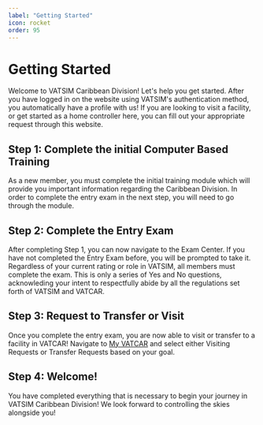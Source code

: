 ```yaml
---
label: "Getting Started"
icon: rocket
order: 95
---
```


# Getting Started

Welcome to VATSIM Caribbean Division! Let's help you get started. After you have logged in on the website using VATSIM's authentication method, you automatically have a profile with us! If you are looking to visit a facility, or get started as a home controller here, you can fill out your appropriate request through this website.

## Step 1: Complete the initial Computer Based Training

As a new member, you must complete the initial training module which will provide you important information regarding the Caribbean Division. In order to complete the entry exam in the next step, you will need to go through the module. 

## Step 2: Complete the Entry Exam

After completing Step 1, you can now navigate to the Exam Center. If you have not completed the Entry Exam before, you will be prompted to take it. Regardless of your current rating or role in VATSIM, all members must complete the exam. This is only a series of Yes and No questions, acknowleding your intent to respectfully abide by all the regulations set forth of VATSIM and VATCAR.

## Step 3: Request to Transfer or Visit

Once you complete the entry exam, you are now able to visit or transfer to a facility in VATCAR! Navigate to [My VATCAR](https://docs.vatcar.net/myvatcar/) and select either Visiting Requests or Transfer Requests based on your goal. 

## Step 4: Welcome!

You have completed everything that is necessary to begin your journey in VATSIM Caribbean Division! We look forward to controlling the skies alongside you!